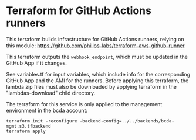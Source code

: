 # Terraform for GitHub Actions runners

This terraform builds infrastructure for GitHub Actions runners, relying on this module: https://github.com/philips-labs/terraform-aws-github-runner

This terraform outputs the `webhook_endpoint`, which must be updated in the GitHub App if it changes.

See variables.tf for input variables, which include info for the corresponding GitHub App and the AMI for the runners. Before applying this terraform, the lambda zip files must also be downloaded by applying terraform in the "lambdas-download" child directory.

The terraform for this service is only applied to the management environment in the bcda account:

    terraform init -reconfigure -backend-config=../../backends/bcda-mgmt.s3.tfbackend
    terraform apply
